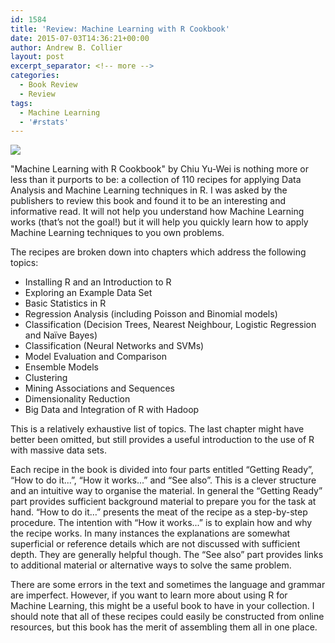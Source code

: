 ```yaml
---
id: 1584
title: 'Review: Machine Learning with R Cookbook'
date: 2015-07-03T14:36:21+00:00
author: Andrew B. Collier
layout: post
excerpt_separator: <!-- more -->
categories:
  - Book Review
  - Review
tags:
  - Machine Learning
  - '#rstats'
---
```


<!-- more -->

<img src="{{ site.baseurl }}/static/img/2015/07/Machine-Learning-With-R-Cookbook.png">

"Machine Learning with R Cookbook" by Chiu Yu-Wei is nothing more or less than it purports to be: a collection of 110 recipes for applying Data Analysis and Machine Learning techniques in R. I was asked by the publishers to review this book and found it to be an interesting and informative read. It will not help you understand how Machine Learning works (that’s not the goal!) but it will help you quickly learn how to apply Machine Learning techniques to you own problems.

The recipes are broken down into chapters which address the following topics:

  * Installing R and an Introduction to R
  * Exploring an Example Data Set
  * Basic Statistics in R
  * Regression Analysis (including Poisson and Binomial models)
  * Classification (Decision Trees, Nearest Neighbour, Logistic Regression and Naïve Bayes)
  * Classification (Neural Networks and SVMs)
  * Model Evaluation and Comparison
  * Ensemble Models
  * Clustering
  * Mining Associations and Sequences
  * Dimensionality Reduction
  * Big Data and Integration of R with Hadoop

This is a relatively exhaustive list of topics. The last chapter might have better been omitted, but still provides a useful introduction to the use of R with massive data sets.

Each recipe in the book is divided into four parts entitled “Getting Ready”, “How to do it...”, “How it works...” and “See also”. This is a clever structure and an intuitive way to organise the material. In general the “Getting Ready” part provides sufficient background material to prepare you for the task at hand. “How to do it…” presents the meat of the recipe as a step-by-step procedure. The intention with “How it works...” is to explain how and why the recipe works. In many instances the explanations are somewhat superficial or reference details which are not discussed with sufficient depth. They are generally helpful though. The “See also” part provides links to additional material or alternative ways to solve the same problem.

There are some errors in the text and sometimes the language and grammar are imperfect. However, if you want to learn more about using R for Machine Learning, this might be a useful book to have in your collection. I should note that all of these recipes could easily be constructed from online resources, but this book has the merit of assembling them all in one place.
